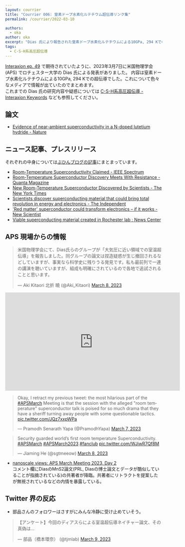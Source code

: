 ```yaml
---
layout: courrier
title: "Courrier 006: 窒素ドープ水素化ルテチウム超伝導リンク集"
permalink: /courrier/2022-03-10

authors:
  - oka
author: oka
excerpt: "Dias 氏により報告された窒素ドープ水素化ルテチウムによる10GPa, 294 Kでの超伝導について色々なメディアで情報が出ていたのでまとめます。 "
tags:
  - C-S-H系高圧超伝導
---
```


[Interaxion ep. 49](https://interaxion-podcast.github.io/49) で期待されていたように、2023年3月7日に米国物理学会 (APS) でロチェスター大学の Dias 氏による発表がありました。
内容は窒素ドープ水素化ルテチウムによる10GPa, 294 Kでの超伝導でした。これについて色々なメディアで情報が出ていたのでまとめます。  
これまでの Dias 氏の研究内容や疑惑については [C-S-H系高圧超伝導 - Interaxion Keywords](https://interaxion-podcast.github.io/keywords/c-s-h/) なども参照してください。

## 論文

- [Evidence of near-ambient superconductivity in a N-doped lutetium hydride - Nature](https://www.nature.com/articles/s41586-023-05742-0)

## ニュース記事、プレスリリース

それぞれの中身については[ぶひんブログの記事](https://buhin-blog.blogspot.com/2023/03/nature.html)にまとまっています。

- [Room-Temperature Superconductivity Claimed - IEEE Spectrum](https://spectrum.ieee.org/room-temperature-superconductor)
- [Room-Temperature Superconductor Discovery Meets With Resistance - Quanta Magazine](https://www.quantamagazine.org/room-temperature-superconductor-discovery-meets-with-resistance-20230308/)
- [New Room-Temperature Superconductor Discovered by Scientists - The New York Times](https://www.nytimes.com/2023/03/08/science/room-temperature-superconductor-ranga-dias.html?smid=tw-nytimes&smtyp=cur)
- [Scientists discover superconducting material that could bring total revolution in energy and electronics - The Independent](https://www.independent.co.uk/tech/superconducter-material-new-breakthrough-electronics-b2296644.html)
- ['Red matter' superconductor could transform electronics – if it works - New Scientist](https://www.newscientist.com/article/2363376-red-matter-superconductor-could-transform-electronics-if-it-works/?utm_medium=social&utm_campaign=echobox&utm_source=Twitter#Echobox=1678291658-1)
- [Viable superconducting material created in Rochester lab : News Center](https://www.rochester.edu/newscenter/highest-temperature-superconducting-materials-metals-reddmatter-551382/)

## APS 現場からの情報

<blockquote class="twitter-tweet tw-align-center"><p lang="ja" dir="ltr">米国物理学会にて、Dias氏らのグループが「大気圧に近い領域での室温超伝導」を報告しました。同グループの論文は捏造疑惑が生じ撤回されるなどしていますが、事実なら科学史に残りうる発見です。私も最前列で一連の講演を聴いていますが、組成も明確にされているので各地で追試されることと思います。</p>&mdash; Aki Kitaori 北折 曉 (@Aki_Kitaori) <a href="https://twitter.com/Aki_Kitaori/status/1633259493445488640?ref_src=twsrc%5Etfw">March 8, 2023</a>
</blockquote> <script async src="https://platform.twitter.com/widgets.js" charset="utf-8"></script>

<div style="text-align: center;">
<iframe width="560" height="315" src="https://www.youtube.com/embed/XhhvOMuLF94" title="YouTube video player" frameborder="0" allow="accelerometer; autoplay; clipboard-write; encrypted-media; gyroscope; picture-in-picture; web-share" allowfullscreen></iframe>
</div>

<blockquote class="twitter-tweet tw-align-center"><p lang="en" dir="ltr">Okay, I retract my previous tweet: the most hilarious part of the <a href="https://twitter.com/hashtag/APSMarch?src=hash&amp;ref_src=twsrc%5Etfw">#APSMarch</a> Meeting is that the session with the alleged &quot;room temperature&quot; superconductor talk is poised for so much drama that they have a sheriff turning away people with some questionable tactics. <a href="https://t.co/JQz7xxpWPa">pic.twitter.com/JQz7xxpWPa</a></p>&mdash; Pramodh Senarath Yapa (@PramodhYapa) <a href="https://twitter.com/PramodhYapa/status/1633244437034979329?ref_src=twsrc%5Etfw">March 7, 2023</a>
</blockquote> <script async src="https://platform.twitter.com/widgets.js" charset="utf-8"></script>

<blockquote class="twitter-tweet tw-align-center"><p lang="en" dir="ltr">Security guarded world’s first room temperature Superconductivity. <a href="https://twitter.com/hashtag/APSMarch?src=hash&amp;ref_src=twsrc%5Etfw">#APSMarch</a> <a href="https://twitter.com/hashtag/APSMarch2023?src=hash&amp;ref_src=twsrc%5Etfw">#APSMarch2023</a> <a href="https://twitter.com/hashtag/fanclub?src=hash&amp;ref_src=twsrc%5Etfw">#fanclub</a> <a href="https://t.co/WJiwR7Qf8M">pic.twitter.com/WJiwR7Qf8M</a></p>&mdash; Jiaming He (@sgtmeeow) <a href="https://twitter.com/sgtmeeow/status/1633270237524299776?ref_src=twsrc%5Etfw">March 8, 2023</a>
</blockquote> <script async src="https://platform.twitter.com/widgets.js" charset="utf-8"></script>

- [nanoscale views: APS March Meeting 2023, Day 2](https://nanoscale.blogspot.com/2023/03/aps-march-meeting-2023-day-2.html)  
  コメント欄にDiasのMnS2論文(PRL, Diasの博士論文とデータが酷似していることが指摘されている)の共著者が降臨。共著者にリトラクトを提案したが無視されているなどの内情を暴露している。

## Twitter 界の反応

- 部品さんのフォロワーはさすがにみんな冷静に受け止めていそう。

<blockquote class="twitter-tweet tw-align-center"><p lang="ja" dir="ltr">【アンケート】今回のディアスらによる室温超伝導ネイチャー論文、その真偽は...</p>&mdash; 部品（橋本環奈） (@tjmlab) <a href="https://twitter.com/tjmlab/status/1633669805982228480?ref_src=twsrc%5Etfw">March 9, 2023</a>
</blockquote> <script async src="https://platform.twitter.com/widgets.js" charset="utf-8"></script>
